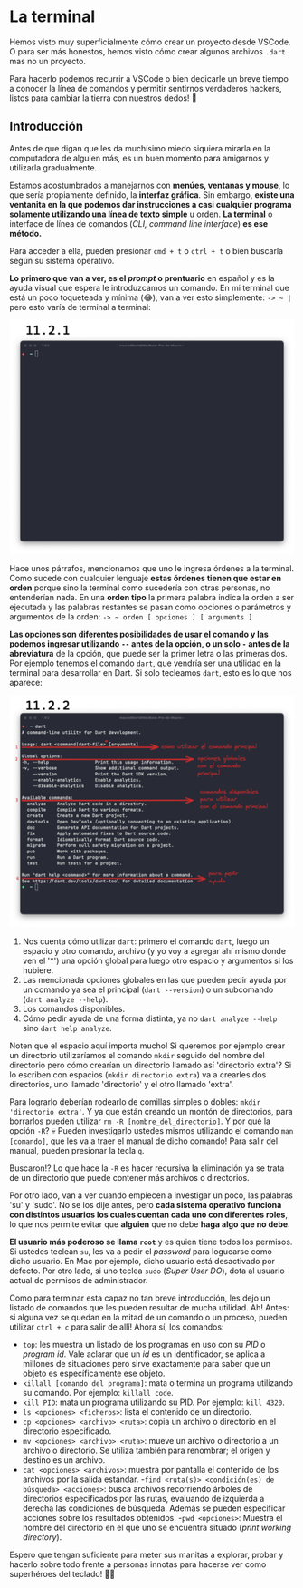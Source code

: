 # La terminal

Hemos visto muy superficialmente cómo crear un proyecto desde VSCode. O para ser más honestos, hemos visto cómo crear algunos archivos `.dart` mas no un proyecto.

Para hacerlo podemos recurrir a VSCode o bien dedicarle un breve tiempo a conocer la línea de comandos y permitir sentirnos verdaderos hackers, listos para cambiar la tierra con nuestros dedos! 🤣

## Introducción

Antes de que digan que les da muchísimo miedo siquiera mirarla en la computadora de alguien más, es un buen momento para amigarnos y utilizarla gradualmente.

Estamos acostumbrados a manejarnos con __menúes, ventanas y mouse__, lo que sería propiamente definido, la __interfaz gráfica__. Sin embargo, __existe una ventanita en la que podemos dar instrucciones a casi cualquier programa solamente utilizando una línea de texto simple__ u orden. __La terminal__ o interface de línea de comandos (_CLI, command line interface_) __es ese método.__

Para acceder a ella, pueden presionar `cmd + t` o `ctrl + t` o bien buscarla según su sistema operativo.

__Lo primero que van a ver, es el _prompt_ o prontuario__ en español y es la ayuda visual que espera le introduzcamos un comando. En mi terminal que está un poco toqueteada y mínima (😂), van a ver esto simplemente: `-> ~ |` pero esto varía de terminal a terminal:

![Mi mínima terminal](2.1_mi_minimal_terminal.png)

Hace unos párrafos, mencionamos que uno le ingresa órdenes a la terminal. Como sucede con cualquier lenguaje __estas órdenes tienen que estar en orden__ porque sino la terminal como sucedería con otras personas, no entenderían nada. En una __orden tipo__ la primera palabra indica la orden a ser ejecutada y las palabras restantes se pasan como opciones o parámetros y argumentos de la orden: `-> ~ orden [ opciones ] [ arguments ]`

__Las opciones son diferentes posibilidades de usar el comando y las podemos ingresar utilizando `--` antes de la opción, o un solo `-` antes de la abreviatura__ de la opción, que puede ser la primer letra o las primeras dos. Por ejemplo tenemos el comando `dart`, que vendría ser una utilidad en la terminal para desarrollar en Dart. Si solo tecleamos `dart`, esto es lo que nos aparece:

![Comando dart](2.2_comando_dart.png)

1. Nos cuenta cómo utilizar `dart`: primero el comando `dart`, luego un espacio y otro comando, archivo (y yo voy a agregar ahí mismo donde ven el '*') una opción global para luego otro espacio y argumentos si los hubiere.
2. Las mencionada opciones globales en las que pueden pedir ayuda por un comando ya sea el principal (`dart --version`) o un subcomando (`dart analyze --help`).
3. Los comandos disponibles.
4. Cómo pedir ayuda de una forma distinta, ya no `dart analyze --help` sino `dart help analyze`.

Noten que el espacio aquí importa mucho! Si queremos por ejemplo crear un directorio utilizaríamos el comando `mkdir` seguido del nombre del directorio pero cómo crearían un directorio llamado así 'directorio extra'? Si lo escriben con espacios (`mkdir directorio extra`) va a crearles dos directorios, uno llamado 'directorio' y el otro llamado 'extra'.

Para lograrlo deberían rodearlo de comillas simples o dobles: `mkdir 'directorio extra'`. Y ya que están creando un montón de directorios, para borrarlos pueden utilizar `rm -R [nombre_del_directorio]`. Y por qué la opción `-R`? 💀 Pueden investigarlo ustedes mismos utilizando el comando `man [comando]`, que les va a traer el manual de dicho comando! Para salir del manual, pueden presionar la tecla `q`.

Buscaron!? Lo que hace la `-R` es hacer recursiva la eliminación ya se trata de un directorio que puede contener más archivos o directorios.

Por otro lado, van a ver cuando empiecen a investigar un poco, las palabras 'su' y 'sudo'. No se los dije antes, pero __cada sistema operativo funciona con distintos usuarios los cuales cuentan cada uno con diferentes roles__, lo que nos permite evitar que __alguien__ que no debe __haga algo que no debe__.

__El usuario más poderoso se llama `root`__ y es quien tiene todos los permisos. Si ustedes teclean `su`, les va a pedir el _password_ para loguearse como dicho usuario. En Mac por ejemplo, dicho usuario está desactivado por defecto. Por otro lado, si uno teclea `sudo` (_Super User DO_), dota al usuario actual de permisos de administrador.

Como para terminar esta capaz no tan breve introducción, les dejo un listado de comandos que les pueden resultar de mucha utilidad. Ah! Antes: si alguna vez se quedan en la mitad de un comando o un proceso, pueden utilizar `ctrl + c` para salir de allí! Ahora sí, los comandos:

- `top`: les muestra un listado de los programas en uso con su _PID_ o _program id_. Vale aclarar que un _id_ es un identificador, se aplica a millones de situaciones pero sirve exactamente para saber que un objeto es específicamente ese objeto.
- `killall [comando del programa]`: mata o termina un programa utilizando su comando. Por ejemplo: `killall code`.
- `kill PID`: mata un programa utilizando su PID. Por ejemplo: `kill 4320`.
- `ls <opciones> <ficheros>`: lista el contenido de un directorio.
- `cp <opciones> <archivo> <ruta>`: copia un archivo o directorio en el directorio especificado.
- `mv <opciones> <archivo> <ruta>`: mueve un archivo o directorio a un archivo o directorio. Se utiliza también para renombrar; el origen y destino es un archivo.
- `cat <opciones> <archivos>`: muestra por pantalla el contenido de los archivos por la salida estándar.
-`find <ruta(s)> <condición(es) de búsqueda> <acciones>`: busca archivos recorriendo árboles de directorios especificados por las rutas, evaluando de izquierda a derecha las condiciones de búsqueda. Además se pueden especificar acciones sobre los resultados obtenidos.
-`pwd <opciones>`: Muestra el nombre del directorio en el que uno se encuentra situado (_print working directory_).

Espero que tengan suficiente para meter sus manitas a explorar, probar y hacerlo sobre todo frente a personas innotas para hacerse ver como superhéroes del teclado! 🦸‍♂️
